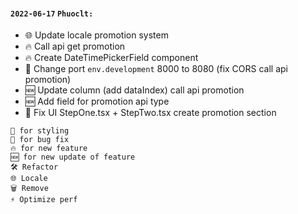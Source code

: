 #### `2022-06-17` `Phuoclt:`
- 🌐 Update locale promotion system
- 🔥 Call api get promotion
- 🔥 Create DateTimePickerField component
- 🐞 Change port `env.development` 8000 to 8080 (fix CORS call api promotion)
- 🆕 Update column (add dataIndex) call api promotion
- 🆕 Add field for promotion api type
- 💄 Fix UI StepOne.tsx + StepTwo.tsx create promotion section
```
💄 for styling
🐞 for bug fix
🔥 for new feature
🆕 for new update of feature
🛠 Refactor
🌐 Locale
🗑 Remove
⚡️ Optimize perf
```